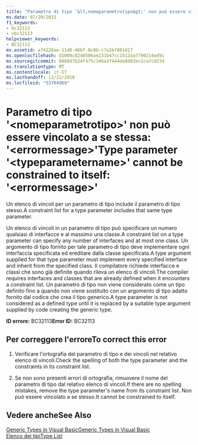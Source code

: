 ```yaml
---
title: "Parametro di tipo '&lt;nomeparametrotipo&gt;' non può essere vincolato a se stessa: '&lt;errormessage&gt;'"
ms.date: 07/20/2015
f1_keywords:
- bc32113
- vbc32113
helpviewer_keywords:
- BC32113
ms.assetid: a74128ae-11d0-46bf-8c0b-c7a2bf881d17
ms.openlocfilehash: d1009c8240506ae231b47cc1512aa7790214ed9c
ms.sourcegitcommit: 0888d7b24f475c346a3f444de8d83ec1ca7cd234
ms.translationtype: MT
ms.contentlocale: it-IT
ms.lasthandoff: 12/22/2018
ms.locfileid: "53764969"
---
```

# <a name="type-parameter-lttypeparameternamegt-cannot-be-constrained-to-itself-lterrormessagegt"></a><span data-ttu-id="513e5-102">Parametro di tipo '&lt;nomeparametrotipo&gt;' non può essere vincolato a se stessa: '&lt;errormessage&gt;'</span><span class="sxs-lookup"><span data-stu-id="513e5-102">Type parameter '&lt;typeparametername&gt;' cannot be constrained to itself: '&lt;errormessage&gt;'</span></span>
<span data-ttu-id="513e5-103">Un elenco di vincoli per un parametro di tipo include il parametro di tipo stesso.</span><span class="sxs-lookup"><span data-stu-id="513e5-103">A constraint list for a type parameter includes that same type parameter.</span></span>  
  
 <span data-ttu-id="513e5-104">Un elenco di vincoli in un parametro di tipo può specificare un numero qualsiasi di interfacce e al massimo una classe.</span><span class="sxs-lookup"><span data-stu-id="513e5-104">A constraint list on a type parameter can specify any number of interfaces and at most one class.</span></span> <span data-ttu-id="513e5-105">Un argomento di tipo fornito per tale parametro di tipo deve implementare ogni interfaccia specificata ed ereditare dalla classe specificata.</span><span class="sxs-lookup"><span data-stu-id="513e5-105">A type argument supplied for that type parameter must implement every specified interface and inherit from the specified class.</span></span> <span data-ttu-id="513e5-106">Il compilatore richiede interfacce e classi che sono già definite quando rileva un elenco di vincoli.</span><span class="sxs-lookup"><span data-stu-id="513e5-106">The compiler requires interfaces and classes that are already defined when it encounters a constraint list.</span></span> <span data-ttu-id="513e5-107">Un parametro di tipo non viene considerato come un tipo definito fino a quando non viene sostituito con un argomento di tipo adatto fornito dal codice che crea il tipo generico.</span><span class="sxs-lookup"><span data-stu-id="513e5-107">A type parameter is not considered as a defined type until it is replaced by a suitable type argument supplied by code creating the generic type.</span></span>  
  
 <span data-ttu-id="513e5-108">**ID errore:** BC32113</span><span class="sxs-lookup"><span data-stu-id="513e5-108">**Error ID:** BC32113</span></span>  
  
## <a name="to-correct-this-error"></a><span data-ttu-id="513e5-109">Per correggere l'errore</span><span class="sxs-lookup"><span data-stu-id="513e5-109">To correct this error</span></span>  
  
1.  <span data-ttu-id="513e5-110">Verificare l'ortografia del parametro di tipo e dei vincoli nel relativo elenco di vincoli.</span><span class="sxs-lookup"><span data-stu-id="513e5-110">Check the spelling of both the type parameter and the constraints in its constraint list.</span></span>  
  
2.  <span data-ttu-id="513e5-111">Se non sono presenti errori di ortografia, rimuovere il nome del parametro di tipo dal relativo elenco di vincoli.</span><span class="sxs-lookup"><span data-stu-id="513e5-111">If there are no spelling mistakes, remove the type parameter's name from its constraint list.</span></span> <span data-ttu-id="513e5-112">Non può essere vincolato a se stesso.</span><span class="sxs-lookup"><span data-stu-id="513e5-112">It cannot be constrained to itself.</span></span>  
  
## <a name="see-also"></a><span data-ttu-id="513e5-113">Vedere anche</span><span class="sxs-lookup"><span data-stu-id="513e5-113">See Also</span></span>  
 [<span data-ttu-id="513e5-114">Generic Types in Visual Basic</span><span class="sxs-lookup"><span data-stu-id="513e5-114">Generic Types in Visual Basic</span></span>](../../visual-basic/programming-guide/language-features/data-types/generic-types.md)  
 [<span data-ttu-id="513e5-115">Elenco dei tipi</span><span class="sxs-lookup"><span data-stu-id="513e5-115">Type List</span></span>](../../visual-basic/language-reference/statements/type-list.md)
